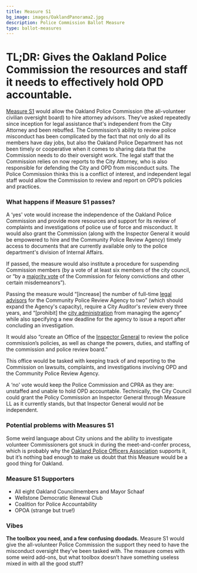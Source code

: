 ```yaml
---
title: Measure S1
bg_image: images/OaklandPanorama2.jpg
description: Police Commission Ballot Measure
type: ballot-measures
---
```

# TL;DR: Gives the Oakland Police Commission the resources and staff it needs to effectively hold OPD accountable.

[Measure S1](https://acgovt-my.sharepoint.com/personal/rovonedrive_acgovt_onmicrosoft_com/_layouts/15/onedrive.aspx?originalPath=aHR0cHM6Ly9hY2dvdnQtbXkuc2hhcmVwb2ludC5jb20vOmY6L2cvcGVyc29uYWwvcm92b25lZHJpdmVfYWNnb3Z0X29ubWljcm9zb2Z0X2NvbS9FbnVSb1VDMThnTkRwTWRvZWJLVmFVc0JsdWplNmg1ZjJrUmlRQlBjdFJfclNRP3J0aW1lPU5raUNvbVJtMkVn&id=%2Fpersonal%2Frovonedrive%5Facgovt%5Fonmicrosoft%5Fcom%2FDocuments%2FMeasure%20Materials%20%2D%20November%203%2C%202020%20Election%2F24%20%2D%20Measure%20S1%20%2D%20City%20of%20Oakland%20%2D%20Police%20Commussion%2Epdf&parent=%2Fpersonal%2Frovonedrive%5Facgovt%5Fonmicrosoft%5Fcom%2FDocuments%2FMeasure%20Materials%20%2D%20November%203%2C%202020%20Election) would allow the Oakland Police Commission (the all-volunteer civilian oversight board) to hire attorney advisors. They’ve asked repeatedly since inception for legal assistance that's independent from the City Attorney and been rebuffed. The Commission’s ability to review police misconduct has been complicated by the fact that not only do all its members have day jobs, but also the Oakland Police Department has not been timely or cooperative when it comes to sharing data that the Commission needs to do their oversight work. The legal staff that the Commission relies on now reports to the City Attorney, who is also responsible for defending the City and OPD from misconduct suits. The Police Commission thinks this is a conflict of interest, and independent legal staff would allow the Commission to review and report on OPD’s policies and practices.

### What happens if Measure S1 passes?

A ‘yes' vote would increase the independence of the Oakland Police Commission and provide more resources and support for its review of complaints and investigations of police use of force and misconduct. It would also grant the Commission (along with the Inspector General it would be empowered to hire and the Community Police Review Agency) timely access to documents that are currently available only to the police department's division of Internal Affairs.

If passed, the measure would also institute a procedure for suspending Commission members (by a vote of at least six members of the city council, or “by a [majority vote](https://ballotpedia.org/Oakland,_California,_Police_Oversight_and_Inspector_General_Charter_Amendment_(November_2020)) of the Commission for felony convictions and other certain misdemeanors”).

Passing the measure would “\[increase] the number of full-time [legal advisors](https://ballotpedia.org/Oakland,_California,_Police_Oversight_and_Inspector_General_Charter_Amendment_(November_2020)) for the Community Police Review Agency to two” (which should expand the Agency's capacity), require a City Auditor's review every three years, and “\[prohibit] the [city administration](https://ballotpedia.org/Oakland,_California,_Police_Oversight_and_Inspector_General_Charter_Amendment_(November_2020)) from managing the agency” while also specifying a new deadline for the agency to issue a report after concluding an investigation.

It would also “create an Office of the [Inspector General](https://ballotpedia.org/Oakland,_California,_Police_Oversight_and_Inspector_General_Charter_Amendment_(November_2020)) to review the police commission’s policies, as well as change the powers, duties, and staffing of the commission and police review board.”

This office would be tasked with keeping track of and reporting to the Commission on lawsuits, complaints, and investigations involving OPD and the Community Police Review Agency.

A ‘no' vote would keep the Police Commission and CPRA as they are: unstaffed and unable to hold OPD accountable. Technically, the City Council could grant the Policy Commission an Inspector General through Measure LL as it currently stands, but that Inspector General would *not* be independent.

### Potential problems with Measures S1

Some weird language about City unions and the ability to investigate volunteer Commissioners got snuck in during the meet-and-confer process, which is probably why the [Oakland Police Officers Association](https://www.sfchronicle.com/bayarea/philmatier/article/Unlikely-endorsement-Oakland-officers-union-15560419.php) supports it, but it’s nothing bad enough to make us doubt that this Measure would be a good thing for Oakland.

### Measure S1 Supporters

* All eight Oakland Councilmembers and Mayor Schaaf
* Wellstone Democratic Renewal Club
* Coalition for Police Accountability
* OPOA (strange but true!)

### Vibes

**The toolbox you need, and a few confusing doodads.** Measure S1 would give the all-volunteer Police Commission the support they need to have the misconduct oversight they’ve been tasked with. The measure comes with some weird add-ons, but what toolbox doesn’t have something useless mixed in with all the good stuff?